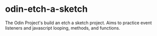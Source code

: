 # odin-etch-a-sketch
The Odin Project's build an etch a sketch project. Aims to practice event listeners and javascript looping, methods, and functions. 
